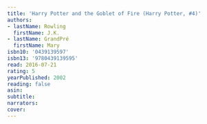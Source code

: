 ```yaml
---
title: 'Harry Potter and the Goblet of Fire (Harry Potter, #4)'
authors:
- lastName: Rowling
  firstName: J.K.
- lastName: GrandPré
  firstName: Mary
isbn10: '0439139597'
isbn13: '9780439139595'
read: 2016-07-21
rating: 5
yearPublished: 2002
reading: false
asin:
subtitle:
narrators:
cover:
---
```

